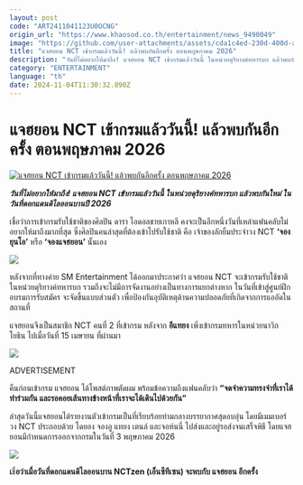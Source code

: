 ```yaml
---
layout: post
code: "ART2411041123U0OCNG"
origin_url: "https://www.khaosod.co.th/entertainment/news_9490049"
image: "https://github.com/user-attachments/assets/cda1c4ed-230d-400d-ab95-13288c33feb9"
title: "แจฮยอน NCT เข้ากรมแล้ววันนี้! แล้วพบกันอีกครั้ง ตอนพฤษภาคม 2026"
description: "วันที่ไม่อยากให้มาถึง! แจฮยอน NCT เข้ากรมแล้ววันนี้ ในหน่วยดุริยางค์ทหารบก แล้วพบกันใหม่ ในวันที่ดอกแดนดิไลออนบานปี 2026"
category: "ENTERTAINMENT"
language: "th"
date: 2024-11-04T11:30:32.890Z
---
```


# แจฮยอน NCT เข้ากรมแล้ววันนี้! แล้วพบกันอีกครั้ง ตอนพฤษภาคม 2026

[![แจฮยอน NCT เข้ากรมแล้ววันนี้! แล้วพบกันอีกครั้ง ตอนพฤษภาคม 2026](https://www.khaosod.co.th/wpapp/uploads/2024/11/jaehyun1.jpg "แจฮยอน NCT เข้ากรมแล้ววันนี้! แล้วพบกันอีกครั้ง ตอนพฤษภาคม 2026")](https://www.khaosod.co.th/wpapp/uploads/2024/11/jaehyun1.jpg)

_**วันที่ไม่อยากให้มาถึง! แจฮยอน NCT เข้ากรมแล้ววันนี้ ในหน่วยดุริยางค์ทหารบก แล้วพบกันใหม่ ในวันที่ดอกแดนดิไลออนบานปี 2026**_

เชื่อว่าการเข้ากรมรับใช้ชาติของศิลปิน ดารา ไอดอลชายเกาหลี คงจะเป็นอีกหนึ่งวันที่เหล่าแฟนคลับไม่อยากให้มาถึงมากที่สุด ซึ่งศิลปินคนล่าสุดที่ต้องเข้าไปรับใช้ชาติ คือ เจ้าของลักยิ้มประจำวง NCT **‘จองยุนโอ’** หรือ **‘จองแจฮยอน’** นั้นเอง

[![](https://www.khaosod.co.th/wpapp/uploads/2024/11/jaehyun4.jpg)](https://www.khaosod.co.th/wpapp/uploads/2024/11/jaehyun4.jpg)

หลังจากที่ทางค่าย SM Entertainment ได้ออกมาประกาศว่า แจฮยอน NCT จะเข้ากรมรับใช้ชาติในหน่วยดุริยางค์ทหารบก รวมถึงจะไม่มีการจัดงานอย่างเป็นทางการแยกต่างหาก ในวันที่เข้าสู่ศูนย์ฝึกอบรมการรับสมัคร จะจัดขึ้นแบบส่วนตัว เพื่อป้องกันอุบัติเหตุด้านความปลอดภัยที่เกิดจากการแออัดในสถานที่

แจฮยอนจึงเป็นสมาชิก NCT คนที่ 2 ที่เข้ากรม หลังจาก **อีแทยง** เพิ่งเข้ากรมทหารในหน่วยนาวิกโยธิน ไปเมื่อวันที่ 15 เมษายน ที่ผ่านมา

[![](https://www.khaosod.co.th/wpapp/uploads/2024/11/jaehyun5.jpg)](https://www.khaosod.co.th/wpapp/uploads/2024/11/jaehyun5.jpg)

ADVERTISEMENT

คืนก่อนเข้ากรม แจฮยอน ได้โพสต์ภาพตัดผม พร้อมข้อความถึงแฟนคลับว่า **“จดจำความทรงจําที่เราได้ทําร่วมกัน และรอคอยเส้นทางข้างหน้าที่เราจะได้เดินไปด้วยกัน”**

ล่าสุดวันนี้แจฮยอนได้รายงานตัวเข้ากรมเป็นที่เรียบร้อยท่ามกลางบรรยากาศสุดอบอุ่น โดยมีเมมเบอร์วง NCT ประกอบด้วย โดยอง จองอู แทยง เตนล์ และจอห์นนี่ ไปส่งและอยู่รอส่งจนเสร็จพิธี โดยแจฮยอนมีกำหนดการออกจากกรมในวันที่ 3 พฤษภาคม 2026

[![](https://www.khaosod.co.th/wpapp/uploads/2024/11/jaehyun3.jpg)](https://www.khaosod.co.th/wpapp/uploads/2024/11/jaehyun3.jpg)

**เ**ชื่**อว่าเมื่อวันที่ดอกแดนดิไลออนบาน NCTzen (เอ็นซีทีเซน) จะพบกับ แจฮยอน อีกครั้ง**